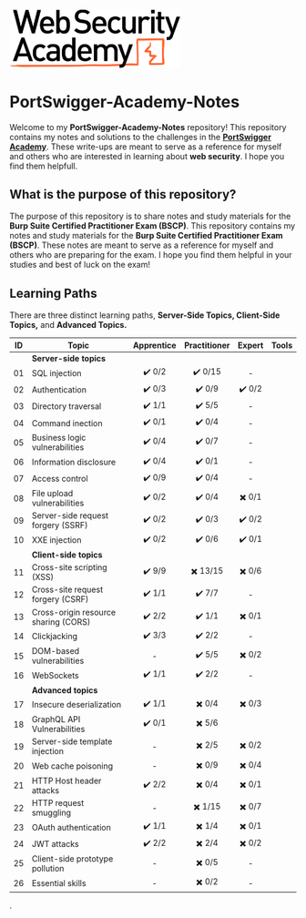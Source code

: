<h3 align="left">
  <img src="Static/web-security-academy-logo.svg" alt="web-security" width="300px"></a>
</h3>

# PortSwigger-Academy-Notes

Welcome to my **PortSwigger-Academy-Notes** repository! This repository contains my notes and solutions to the challenges in the **[PortSwigger Academy](https://portswigger.net/web-security)**. These write-ups are meant to serve as a reference for myself and others who are interested in learning about **web security**. I hope you find them helpfull.

## What is the purpose of this repository?

The purpose of this repository is to share notes and study materials for the **Burp Suite Certified Practitioner Exam (BSCP)**. This repository contains my notes and study materials for the **Burp Suite Certified Practitioner Exam (BSCP)**. These notes are meant to serve as a reference for myself and others who are preparing for the exam. I hope you find them helpful in your studies and best of luck on the exam!

## Learning Paths

There are three distinct learning paths, **Server-Side Topics, Client-Side Topics,** and **Advanced Topics.**


| ID | Topic | Apprentice | Practitioner | Expert | Tools |
| --- | --- | :---: | :---: | :---: | :---: |
|    | **Server-side topics** ||||
| 01 | SQL injection | :heavy_check_mark: 0/2 | :heavy_check_mark: 0/15 | - |
| 02 | Authentication | :heavy_check_mark: 0/3 | :heavy_check_mark: 0/9 | :heavy_check_mark: 0/2 | 
| 03 | Directory traversal | :heavy_check_mark: 1/1 | :heavy_check_mark: 5/5 | - |
| 04 | Command inection | :heavy_check_mark: 0/1 | :heavy_check_mark: 0/4 | - |
| 05 | Business logic vulnerabilities | :heavy_check_mark: 0/4 | :heavy_check_mark: 0/7 | - |
| 06 | Information disclosure | :heavy_check_mark: 0/4 | :heavy_check_mark: 0/1 | - |
| 07 | Access control | :heavy_check_mark: 0/9 | :heavy_check_mark: 0/4 | - |
| 08 | File upload vulnerabilities | :heavy_check_mark: 0/2 | :heavy_check_mark: 0/4 | :heavy_multiplication_x: 0/1 |
| 09 | Server-side request forgery (SSRF) | :heavy_check_mark: 0/2 | :heavy_check_mark: 0/3 | :heavy_check_mark: 0/2 |
| 10 | XXE injection | :heavy_check_mark: 0/2 | :heavy_check_mark: 0/6 | :heavy_check_mark: 0/1|
|    | **Client-side topics** ||||
| 11 | Cross-site scripting (XSS) | :heavy_check_mark: 9/9 | :heavy_multiplication_x: 13/15 | :heavy_multiplication_x: 0/6 |
| 12 | Cross-site request forgery (CSRF) | :heavy_check_mark: 1/1 | :heavy_check_mark: 7/7 | - |
| 13 | Cross-origin resource sharing (CORS) | :heavy_check_mark: 2/2 | :heavy_check_mark: 1/1 | :heavy_multiplication_x: 0/1  |
| 14 | Clickjacking | :heavy_check_mark: 3/3 | :heavy_check_mark: 2/2 | - |
| 15 | DOM-based vulnerabilities | - | :heavy_check_mark: 5/5 | :heavy_multiplication_x: 0/2 |
| 16 | WebSockets | :heavy_check_mark: 1/1 | :heavy_check_mark: 2/2 | - |
|    | **Advanced topics** ||||
| 17 | Insecure deserialization | :heavy_check_mark: 1/1 | :heavy_multiplication_x: 0/4 | :heavy_multiplication_x: 0/3 |
| 18 | GraphQL API Vulnerabilities | :heavy_check_mark: 0/1 | :heavy_multiplication_x: 5/6 |
| 19 | Server-side template injection | - | :heavy_multiplication_x: 2/5 | :heavy_multiplication_x: 0/2 |
| 20 | Web cache poisoning | - | :heavy_multiplication_x: 0/9 | :heavy_multiplication_x: 0/4 |
| 21 | HTTP Host header attacks | :heavy_check_mark: 2/2 | :heavy_multiplication_x: 0/4 | :heavy_multiplication_x: 0/1 |
| 22 | HTTP request smuggling | - | :heavy_multiplication_x: 1/15 | :heavy_multiplication_x: 0/7 |
| 23 | OAuth authentication | :heavy_check_mark: 1/1 | :heavy_multiplication_x: 1/4 | :heavy_multiplication_x: 0/1 |
| 24 | JWT attacks | :heavy_check_mark: 2/2 | :heavy_multiplication_x: 2/4 | :heavy_multiplication_x: 0/2 |
| 25 | Client-side prototype pollution | - | :heavy_multiplication_x: 0/5 | - | 
| 26 | Essential skills | - | :heavy_multiplication_x: 0/2 | - |

.




